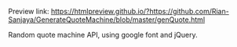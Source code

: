 Preview link:
https://htmlpreview.github.io/?https://github.com/Rian-Sanjaya/GenerateQuoteMachine/blob/master/genQuote.html

Random quote machine API, using google font and jQuery.
